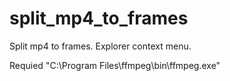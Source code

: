 # split_mp4_to_frames
Split mp4 to frames. Explorer context menu.

Requied "C:\Program Files\ffmpeg\bin\ffmpeg.exe"

